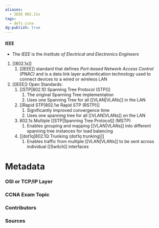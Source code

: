 ```yaml
---
aliases:
  - IEEE 802.11x
tags:
  - defs_ccna
dg-publish: true
---
```

#### IEEE
- The *IEEE* is the *Institute of Electrical and Electronics Engineers*
1. [[802.1x]]
	1.  [[IEEE]] standard that defines *Port-based Network Access Control (PNAC)* and is a data link layer authentication technology used to connect devices to a wired or wireless LAN
1. [[IEEE]] Open Standards:
	1.  [[STP|802.1D Spanning Tree Protocol (STP)]]
		1.  The original Spanning Tree implementation
		1.  Uses one Spanning Tree for all [[VLAN|VLANs]] in the LAN
	2.  [[Rapid STP|802.1w Rapid STP (RSTP)]]
		1.  Significantly improved convergence time
		2.  Uses one spanning tree for all [[VLAN|VLANs]] on the LAN
	3.  802.1s Multiple [[STP|Spanning Tree Protocol]] (MSTP)
		1.  Enables grouping and mapping [[VLAN|VLANs]] into different spanning tree instances for load balancing
	4. [[dot1q|802.1Q Trunking (dot1q trunking)]]
		1.  Enables traffic from multiple [[VLAN|VLANs]] to be sent across individual [[Switch]] interfaces

# Metadata
### OSI or TCP/IP Layer

### CCNA Exam Topic

### Contributors

### Sources

